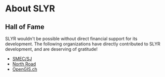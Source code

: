 # About SLYR

## Hall of Fame

SLYR wouldn't be possible without direct financial support for its development.
The following organizations have directly contributed to SLYR development, and
are deserving of gratitude!

- [SMEC/SJ](https://www.smec.com/au/)
- [North Road](http://north-road.com)
- [OpenGIS.ch](http://opengis.ch)











